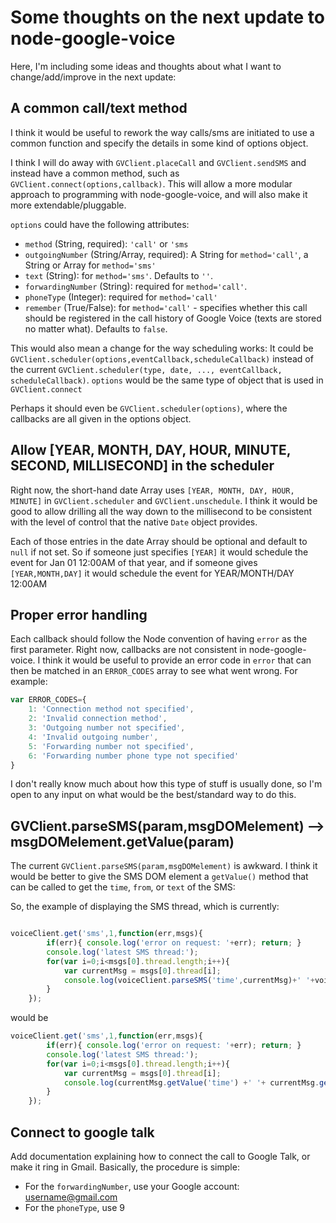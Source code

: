 # Some thoughts on the next update to node-google-voice
Here, I'm including some ideas and thoughts about what I want to change/add/improve in the next update:

## A common call/text method
I think it would be useful to rework the way calls/sms are initiated to use a common function and specify the details in some kind of options object.

I think I will do away with `GVClient.placeCall` and `GVClient.sendSMS` and instead have a common method, such as `GVClient.connect(options,callback)`. This will allow a more modular approach to programming with node-google-voice, and will also make it more extendable/pluggable.

`options` could have the following attributes:

* `method` (String, required): `'call'` or `'sms`
* `outgoingNumber` (String/Array, required): A String for `method='call'`, a String or Array for `method='sms'` 
* `text` (String): for `method='sms'`. Defaults to `''`.
* `forwardingNumber` (String): required for `method='call'`. 
* `phoneType` (Integer): required for `method='call'`
* `remember` (True/False): for `method='call'` - specifies whether this call should be registered in the call history of Google Voice (texts are stored no matter what). Defaults to `false`.

This would also mean a change for the way scheduling works: It could be `GVClient.scheduler(options,eventCallback,scheduleCallback)` instead of the current `GVClient.scheduler(type, date, ..., eventCallback, scheduleCallback)`.  `options` would be the same type of object that is used in `GVClient.connect`

Perhaps it should even be `GVClient.scheduler(options)`, where the callbacks are all given in the options object.
## Allow [YEAR, MONTH, DAY, HOUR, MINUTE, SECOND, MILLISECOND] in the scheduler
Right now, the short-hand date Array uses `[YEAR, MONTH, DAY, HOUR, MINUTE]` in `GVClient.scheduler` and `GVClient.unschedule`. I think it would be good to allow drilling all the way down to the millisecond to be consistent with the level of control that the native `Date` object provides. 

Each of those entries in the date Array should be optional and default to `null` if not set. So if someone just specifies `[YEAR]` it would schedule the event for Jan 01 12:00AM of that year, and if someone gives `[YEAR,MONTH,DAY]` it would schedule the event for YEAR/MONTH/DAY 12:00AM

## Proper error handling
Each callback should follow the Node convention of having `error` as the first parameter. Right now, callbacks are not consistent in node-google-voice. I think it would be useful to provide an error code in `error` that can then be matched in an `ERROR_CODES` array to see what went wrong. For example:

```javascript
var ERROR_CODES={
	1: 'Connection method not specified',
	2: 'Invalid connection method',
	3: 'Outgoing number not specified',
	4: 'Invalid outgoing number',
	5: 'Forwarding number not specified',
	6: 'Forwarding number phone type not specified'
}
```

I don't really know much about how this type of stuff is usually done, so I'm open to any input on what would be the best/standard way to do this.

## GVClient.parseSMS(param,msgDOMelement) --> msgDOMelement.getValue(param)
The current `GVClient.parseSMS(param,msgDOMelement)` is awkward. I think it would be better to give the SMS DOM element a `getValue()` method that can be called to get the `time`, `from`, or `text` of the SMS:

So, the example of displaying the SMS thread, which is currently:

```javascript

voiceClient.get('sms',1,function(err,msgs){
        if(err){ console.log('error on request: '+err); return; }
        console.log('latest SMS thread:');
        for(var i=0;i<msgs[0].thread.length;i++){
            var currentMsg = msgs[0].thread[i];
            console.log(voiceClient.parseSMS('time',currentMsg)+' '+voiceClient.parseSMS('from',currentMsg)+voiceClient.parseSMS('text',currentMsg) );
        }
    });
```

would be

```javascript
voiceClient.get('sms',1,function(err,msgs){
        if(err){ console.log('error on request: '+err); return; }
        console.log('latest SMS thread:');
        for(var i=0;i<msgs[0].thread.length;i++){
            var currentMsg = msgs[0].thread[i];
            console.log(currentMsg.getValue('time') +' '+ currentMsg.getValue('from') + currentMsg.getValue('text');
        }
    });
```

## Connect to google talk
Add documentation explaining how to connect the call to Google Talk, or make it ring in Gmail. Basically, the procedure is simple:

* For the `forwardingNumber`, use your Google account: username@gmail.com
* For the `phoneType`, use 9